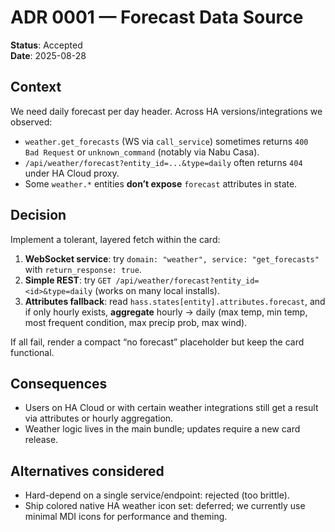 # ADR 0001 — Forecast Data Source

**Status**: Accepted  
**Date**: 2025-08-28

## Context
We need daily forecast per day header. Across HA versions/integrations we observed:

- `weather.get_forecasts` (WS via `call_service`) sometimes returns `400 Bad Request` or `unknown_command` (notably via Nabu Casa).
- `/api/weather/forecast?entity_id=...&type=daily` often returns `404` under HA Cloud proxy.
- Some `weather.*` entities **don’t expose** `forecast` attributes in state.

## Decision
Implement a tolerant, layered fetch within the card:

1. **WebSocket service**: try `domain: "weather", service: "get_forecasts"` with `return_response: true`.
2. **Simple REST**: try `GET /api/weather/forecast?entity_id=<id>&type=daily` (works on many local installs).
3. **Attributes fallback**: read `hass.states[entity].attributes.forecast`, and if only hourly exists, **aggregate** hourly → daily (max temp, min temp, most frequent condition, max precip prob, max wind).

If all fail, render a compact “no forecast” placeholder but keep the card functional.

## Consequences
- Users on HA Cloud or with certain weather integrations still get a result via attributes or hourly aggregation.
- Weather logic lives in the main bundle; updates require a new card release.

## Alternatives considered
- Hard-depend on a single service/endpoint: rejected (too brittle).
- Ship colored native HA weather icon set: deferred; we currently use minimal MDI icons for performance and theming.
